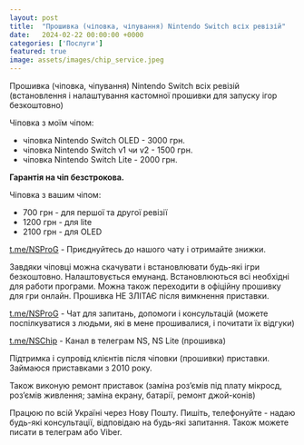 ```yaml
---
layout: post
title:  "Прошивка (чіповка, чіпування) Nintendo Switch всіх ревізій"
date:   2024-02-22 00:00:00 +0000
categories: ['Послуги']
featured: true
image: assets/images/chip_service.jpeg
---
```

Прошивка (чіповка, чіпування) Nintendo Switch всіх ревізій (встановлення і налаштування кастомної прошивки для запуску ігор безкоштовно)

Чіповка з моїм чіпом:
- чіповка Nintendo Switch OLED - 3000 грн.
- чіповка Nintendo Switch v1 чи v2 - 1500 грн.
- чіповка Nintendo Switch Lite - 2000 грн.

**Гарантія на чіп безстрокова.**

Чіповка з вашим чіпом:
- 700 грн - для першої та другої ревізії
- 1200 грн - для lite
- 2100 грн - для OLED

[t.me/NSProG](t.me/NSProG) - Приєднуйтесь до нашого чату і отримайте знижки.

Завдяки чіповці можна скачувати і встановлювати будь-які ігри безкоштовно. Налаштовується емунанд. Встановлюються всі необхідні для работи програми. Можна також переходити в офіційну прошивку для гри онлайн. Прошивка НЕ ЗЛІТАЄ після вимкнення приставки.

[t.me/NSProG](t.me/NSProG) - Чат для запитань, допомоги і консультацій (можете поспілкуватися з людьми, які в мене прошивалися, і почитати їх відгуки)

[t.me/NSChip](t.me/NSChip) - Канал в телеграм NS, NS Lite (прошивка)

Підтримка і супровід клієнтів після чіповки (прошивки) приставки. Займаюся приставками з 2010 року.

Також виконую ремонт приставок (заміна роз’ємів під плату мікросд, роз’ємів живлення; заміна екрану, батарії, ремонт джой-конів)

Працюю по всій Україні через Нову Пошту. Пишіть, телефонуйте - надаю будь-які консультації, відповідаю на будь-які запитання. Також можете писати в телеграм або Viber.
